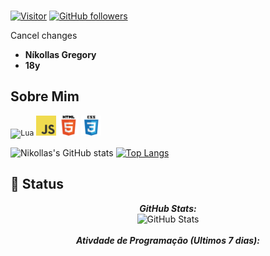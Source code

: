 <br />

[![Visitor](https://visitor-badge.laobi.icu/badge?page_id=LxNikollas)](4322) [![GitHub followers](https://img.shields.io/github/followers/LxNikollas.svg?style=social&label=Follow)](https://github.com/LxNikollas?tab=followers)

Cancel changes
- <strong>Níkollas Gregory</strong>
- <strong>18y</strong>

## **Sobre Mim**


<code><img height="32" src="https://upload.wikimedia.org/wikipedia/commons/c/cf/Lua-Logo.svg" alt="Lua"/></code>
<code><img height="32" src="https://raw.githubusercontent.com/github/explore/80688e429a7d4ef2fca1e82350fe8e3517d3494d/topics/javascript/javascript.png" alt="Javascript"/></code>
<code><img height="32" src="https://raw.githubusercontent.com/github/explore/80688e429a7d4ef2fca1e82350fe8e3517d3494d/topics/html/html.png" alt="HTML5"/></code>
<code><img height="32" src="https://raw.githubusercontent.com/github/explore/80688e429a7d4ef2fca1e82350fe8e3517d3494d/topics/css/css.png" alt="CSS"/></code>

![Nikollas's GitHub stats](https://github-readme-stats.vercel.app/api?username=WendellD3v&show_icons=true)
[![Top Langs](https://github-readme-stats.vercel.app/api/top-langs/?username=WendellD3v&layout=compact)](https://github.com/anuraghazra/github-readme-stats)


## **👀 Status**

<div>
  <p align="center">
  <b><em>GitHub Stats:</em></b> <br/>
    <img src="https://github-readme-streak-stats.herokuapp.com/?user=LxNikollas" alt="GitHub Stats" /> <br/><br/>
  <b><em>Ativdade de Programação (Ultimos 7 dias):</em></b> <br/>
  </p>
</div>

